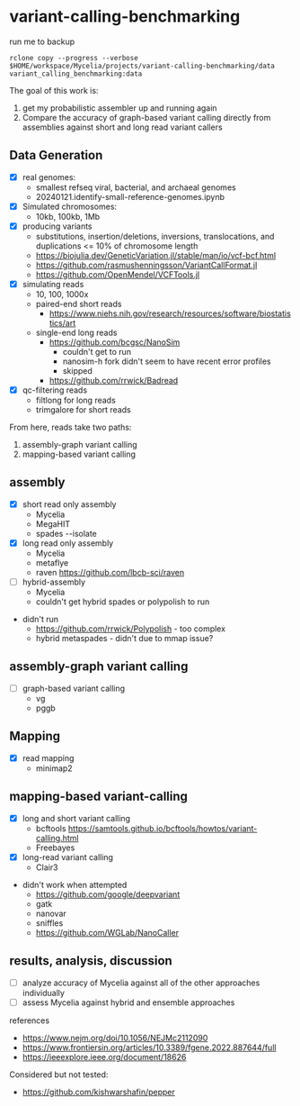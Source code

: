 # variant-calling-benchmarking

run me to backup
```
rclone copy --progress --verbose $HOME/workspace/Mycelia/projects/variant-calling-benchmarking/data variant_calling_benchmarking:data
```

The goal of this work is:
1. get my probabilistic assembler up and running again
2. Compare the accuracy of graph-based variant calling directly from assemblies against short and long read variant callers

## Data Generation
- [x] real genomes:
    - smallest refseq viral, bacterial, and archaeal genomes
    - 20240121.identify-small-reference-genomes.ipynb
- [x] Simulated chromosomes:
    - 10kb, 100kb, 1Mb
- [x] producing variants
    - substitutions, insertion/deletions, inversions, translocations, and duplications <= 10% of chromosome length
    - https://biojulia.dev/GeneticVariation.jl/stable/man/io/vcf-bcf.html
    - https://github.com/rasmushenningsson/VariantCallFormat.jl
    - https://github.com/OpenMendel/VCFTools.jl
- [x] simulating reads
    - 10, 100, 1000x
    - paired-end short reads
        - https://www.niehs.nih.gov/research/resources/software/biostatistics/art
    - single-end long reads
        - https://github.com/bcgsc/NanoSim
            - couldn't get to run
            - nanosim-h fork didn't seem to have recent error profiles
            - skipped
        - https://github.com/rrwick/Badread
- [x] qc-filtering reads
    - filtlong for long reads
    - trimgalore for short reads

From here, reads take two paths:
1. assembly-graph variant calling
2. mapping-based variant calling

## assembly
- [x] short read only assembly
    - Mycelia
    - MegaHIT
    - spades --isolate
- [x] long read only assembly
    - Mycelia
    - metaflye
    - raven https://github.com/lbcb-sci/raven
- [ ] hybrid-assembly
    - Mycelia
    - couldn't get hybrid spades or polypolish to run 
- didn't run
    - https://github.com/rrwick/Polypolish - too complex
    - hybrid metaspades - didn't due to mmap issue?
    
## assembly-graph variant calling
- [ ] graph-based variant calling
    - vg
    - pggb
    
## Mapping
- [x] read mapping
    - minimap2

## mapping-based variant-calling
- [x] long and short variant calling
    - bcftools https://samtools.github.io/bcftools/howtos/variant-calling.html
    - Freebayes
- [x] long-read variant calling
    - Clair3
- didn't work when attempted
    - https://github.com/google/deepvariant
    - gatk
    - nanovar
    - sniffles
    - https://github.com/WGLab/NanoCaller

## results, analysis, discussion
- [ ] analyze accuracy of Mycelia against all of the other approaches individually
- [ ] assess Mycelia against hybrid and ensemble approaches

references
- https://www.nejm.org/doi/10.1056/NEJMc2112090
- https://www.frontiersin.org/articles/10.3389/fgene.2022.887644/full
- https://ieeexplore.ieee.org/document/18626

Considered but not tested:
- https://github.com/kishwarshafin/pepper
